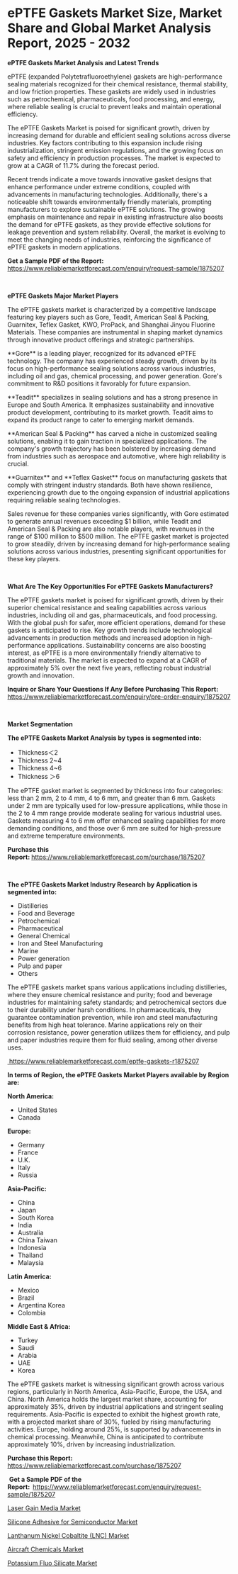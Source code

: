 <p><h1>ePTFE Gaskets Market Size, Market Share and Global Market Analysis Report, 2025 - 2032</h1></p><p><strong>ePTFE Gaskets Market Analysis and Latest Trends</strong></p>
<p><p>ePTFE (expanded Polytetrafluoroethylene) gaskets are high-performance sealing materials recognized for their chemical resistance, thermal stability, and low friction properties. These gaskets are widely used in industries such as petrochemical, pharmaceuticals, food processing, and energy, where reliable sealing is crucial to prevent leaks and maintain operational efficiency.</p><p>The ePTFE Gaskets Market is poised for significant growth, driven by increasing demand for durable and efficient sealing solutions across diverse industries. Key factors contributing to this expansion include rising industrialization, stringent emission regulations, and the growing focus on safety and efficiency in production processes. The market is expected to grow at a CAGR of 11.7% during the forecast period.</p><p>Recent trends indicate a move towards innovative gasket designs that enhance performance under extreme conditions, coupled with advancements in manufacturing technologies. Additionally, there's a noticeable shift towards environmentally friendly materials, prompting manufacturers to explore sustainable ePTFE solutions. The growing emphasis on maintenance and repair in existing infrastructure also boosts the demand for ePTFE gaskets, as they provide effective solutions for leakage prevention and system reliability. Overall, the market is evolving to meet the changing needs of industries, reinforcing the significance of ePTFE gaskets in modern applications.</p></p>
<p><strong>Get a Sample PDF of the Report:&nbsp;</strong> <a href="https://www.reliablemarketforecast.com/enquiry/request-sample/1875207?utm_campaign=1899&utm_medium=2&utm_source=Github&utm_content=ia&utm_term=31012025&utm_id=eptfe-gaskets">https://www.reliablemarketforecast.com/enquiry/request-sample/1875207</a></p>
<p>&nbsp;</p>
<p><strong>ePTFE Gaskets Major Market Players</strong></p>
<p><p>The ePTFE gaskets market is characterized by a competitive landscape featuring key players such as Gore, Teadit, American Seal & Packing, Guarnitex, Teflex Gasket, KWO, ProPack, and Shanghai Jinyou Fluorine Materials. These companies are instrumental in shaping market dynamics through innovative product offerings and strategic partnerships.</p><p>**Gore** is a leading player, recognized for its advanced ePTFE technology. The company has experienced steady growth, driven by its focus on high-performance sealing solutions across various industries, including oil and gas, chemical processing, and power generation. Gore's commitment to R&D positions it favorably for future expansion.</p><p>**Teadit** specializes in sealing solutions and has a strong presence in Europe and South America. It emphasizes sustainability and innovative product development, contributing to its market growth. Teadit aims to expand its product range to cater to emerging market demands.</p><p>**American Seal & Packing** has carved a niche in customized sealing solutions, enabling it to gain traction in specialized applications. The company's growth trajectory has been bolstered by increasing demand from industries such as aerospace and automotive, where high reliability is crucial.</p><p>**Guarnitex** and **Teflex Gasket** focus on manufacturing gaskets that comply with stringent industry standards. Both have shown resilience, experiencing growth due to the ongoing expansion of industrial applications requiring reliable sealing technologies.</p><p>Sales revenue for these companies varies significantly, with Gore estimated to generate annual revenues exceeding $1 billion, while Teadit and American Seal & Packing are also notable players, with revenues in the range of $100 million to $500 million. The ePTFE gasket market is projected to grow steadily, driven by increasing demand for high-performance sealing solutions across various industries, presenting significant opportunities for these key players.</p></p>
<p>&nbsp;</p>
<p><strong>What Are The Key Opportunities For ePTFE Gaskets Manufacturers?</strong></p>
<p><p>The ePTFE gaskets market is poised for significant growth, driven by their superior chemical resistance and sealing capabilities across various industries, including oil and gas, pharmaceuticals, and food processing. With the global push for safer, more efficient operations, demand for these gaskets is anticipated to rise. Key growth trends include technological advancements in production methods and increased adoption in high-performance applications. Sustainability concerns are also boosting interest, as ePTFE is a more environmentally friendly alternative to traditional materials. The market is expected to expand at a CAGR of approximately 5% over the next five years, reflecting robust industrial growth and innovation.</p></p>
<p><strong>Inquire or Share Your Questions If Any Before Purchasing This Report:</strong> <a href="https://www.reliablemarketforecast.com/enquiry/pre-order-enquiry/1875207?utm_campaign=1899&utm_medium=2&utm_source=Github&utm_content=ia&utm_term=31012025&utm_id=eptfe-gaskets">https://www.reliablemarketforecast.com/enquiry/pre-order-enquiry/1875207</a></p>
<p>&nbsp;</p>
<p><strong>Market Segmentation</strong></p>
<p><strong>The ePTFE Gaskets Market Analysis by types is segmented into:</strong></p>
<p><ul><li>Thickness＜2</li><li>Thickness 2~4</li><li>Thickness 4~6</li><li>Thickness ＞6</li></ul></p>
<p><p>The ePTFE gasket market is segmented by thickness into four categories: less than 2 mm, 2 to 4 mm, 4 to 6 mm, and greater than 6 mm. Gaskets under 2 mm are typically used for low-pressure applications, while those in the 2 to 4 mm range provide moderate sealing for various industrial uses. Gaskets measuring 4 to 6 mm offer enhanced sealing capabilities for more demanding conditions, and those over 6 mm are suited for high-pressure and extreme temperature environments.</p></p>
<p><strong>Purchase this Report:&nbsp;</strong><a href="https://www.reliablemarketforecast.com/purchase/1875207?utm_campaign=1899&utm_medium=2&utm_source=Github&utm_content=ia&utm_term=31012025&utm_id=eptfe-gaskets">https://www.reliablemarketforecast.com/purchase/1875207</a></p>
<p>&nbsp;</p>
<p><strong>The ePTFE Gaskets Market Industry Research by Application is segmented into:</strong></p>
<p><ul><li>Distilleries</li><li>Food and Beverage</li><li>Petrochemical</li><li>Pharmaceutical</li><li>General Chemical</li><li>Iron and Steel Manufacturing</li><li>Marine</li><li>Power generation</li><li>Pulp and paper</li><li>Others</li></ul></p>
<p><p>The ePTFE gaskets market spans various applications including distilleries, where they ensure chemical resistance and purity; food and beverage industries for maintaining safety standards; and petrochemical sectors due to their durability under harsh conditions. In pharmaceuticals, they guarantee contamination prevention, while iron and steel manufacturing benefits from high heat tolerance. Marine applications rely on their corrosion resistance, power generation utilizes them for efficiency, and pulp and paper industries require them for fluid sealing, among other diverse uses.</p></p>
<p><a href="https://www.reliablemarketforecast.com/eptfe-gaskets-r1875207?utm_campaign=1899&utm_medium=2&utm_source=Github&utm_content=ia&utm_term=31012025&utm_id=eptfe-gaskets">&nbsp;https://www.reliablemarketforecast.com/eptfe-gaskets-r1875207</a></p>
<p><strong>In terms of Region, the ePTFE Gaskets Market Players available by Region are:</strong></p>
<p>
    <p> <strong> North America: </strong>
        <ul>
            <li>United States</li>
            <li>Canada</li>
        </ul>
        </p> 
    <p> <strong> Europe: </strong>
        <ul>
            <li>Germany</li>
            <li>France</li>
            <li>U.K.</li>
            <li>Italy</li>
            <li>Russia</li>
        </ul>
        </p> 
    <p> <strong> Asia-Pacific: </strong>
        <ul>
            <li>China</li>
            <li>Japan</li>
            <li>South Korea</li>
            <li>India</li>
            <li>Australia</li>
            <li>China Taiwan</li>
            <li>Indonesia</li>
            <li>Thailand</li>
            <li>Malaysia</li>
        </ul>
        </p> 
    <p> <strong> Latin America: </strong>
        <ul>
            <li>Mexico</li>
            <li>Brazil</li>
            <li>Argentina Korea</li>
            <li>Colombia</li>
        </ul>
        </p> 
    <p> <strong> Middle East & Africa: </strong>
        <ul>
            <li>Turkey</li>
            <li>Saudi</li>
            <li>Arabia</li>
            <li>UAE</li>
            <li>Korea</li>
        </ul>
    </p>
    </p>
<p><p>The ePTFE gaskets market is witnessing significant growth across various regions, particularly in North America, Asia-Pacific, Europe, the USA, and China. North America holds the largest market share, accounting for approximately 35%, driven by industrial applications and stringent sealing requirements. Asia-Pacific is expected to exhibit the highest growth rate, with a projected market share of 30%, fueled by rising manufacturing activities. Europe, holding around 25%, is supported by advancements in chemical processing. Meanwhile, China is anticipated to contribute approximately 10%, driven by increasing industrialization.</p></p>
<p><strong>Purchase this Report: </strong><a href="https://www.reliablemarketforecast.com/purchase/1875207?utm_campaign=1899&utm_medium=2&utm_source=Github&utm_content=ia&utm_term=31012025&utm_id=eptfe-gaskets">https://www.reliablemarketforecast.com/purchase/1875207</a></p>
<p>&nbsp;<strong>Get a Sample PDF of the Report:&nbsp;&nbsp;</strong><a href="https://www.reliablemarketforecast.com/enquiry/request-sample/1875207?utm_campaign=1899&utm_medium=2&utm_source=Github&utm_content=ia&utm_term=31012025&utm_id=eptfe-gaskets">https://www.reliablemarketforecast.com/enquiry/request-sample/1875207</a></p>
<p><strong></strong></p>
<p><p><a href="https://github.com/djibenesha/Market-Research-Report-List-1/blob/main/laser-gain-media-market.md?utm_campaign=1899&utm_medium=2&utm_source=Github&utm_content=ia&utm_term=31012025&utm_id=eptfe-gaskets">Laser Gain Media Market</a></p><p><a href="https://www.linkedin.com/pulse/silicone-adhesive-semiconductor-market-expansion-industry-kpwuf?utm_campaign=1899&utm_medium=2&utm_source=Github&utm_content=ia&utm_term=31012025&utm_id=eptfe-gaskets">Silicone Adhesive for Semiconductor Market</a></p><p><a href="https://www.linkedin.com/pulse/lanthanum-nickel-cobaltite-lnc-market-expansion-industry-dynamics-f2z3f?utm_campaign=1899&utm_medium=2&utm_source=Github&utm_content=ia&utm_term=31012025&utm_id=eptfe-gaskets">Lanthanum Nickel Cobaltite (LNC) Market</a></p><p><a href="https://github.com/nibbsmantji/Market-Research-Report-List-1/blob/main/aircraft-chemicals-market.md?utm_campaign=1899&utm_medium=2&utm_source=Github&utm_content=ia&utm_term=31012025&utm_id=eptfe-gaskets">Aircraft Chemicals Market</a></p><p><a href="https://www.linkedin.com/pulse/potassium-fluo-silicate-market-research-report-exploring-size-9lrqf?utm_campaign=1899&utm_medium=2&utm_source=Github&utm_content=ia&utm_term=31012025&utm_id=eptfe-gaskets">Potassium Fluo Silicate Market</a></p></p>